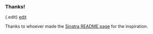 ### Thanks!

{.edit}
[edit](http://github.com/floere/picky/blob/master/web/source/documentation/_thanks.html.md)

Thanks to whoever made the [Sinatra README page](http://www.sinatrarb.com/intro) for the inspiration.